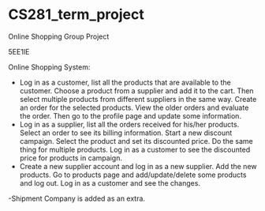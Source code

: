 # CS281_term_project
Online Shopping Group Project

5EE1IE

Online Shopping System:
- Log in as a customer, list all the products that are available to the customer. Choose a
product from a supplier and add it to the cart. Then select multiple products from
different suppliers in the same way. Create an order for the selected products. View the
older orders and evaluate the order. Then go to the profile page and update some
information.
- Log in as a supplier, list all the orders received for his/her products. Select an order to
see its billing information. Start a new discount campaign. Select the product and set
its discounted price. Do the same thing for multiple products. Log in as a customer to
see the discounted price for products in campaign.
- Create a new supplier account and log in as a new supplier. Add the new products. Go
to products page and add/update/delete some products and log out. Log in as a customer
and see the changes.


-Shipment Company is added as an extra.
